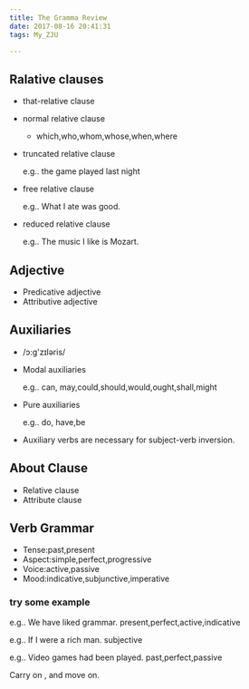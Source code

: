 ```yaml
---
title: The Gramma Review
date: 2017-08-16 20:41:31
tags: My_ZJU

---
```


## Ralative clauses

- that-relative clause

- normal relative clause

  - which,who,whom,whose,when,where

- truncated relative clause

  e.g.. the game played last night

- free relative clause

  e.g.. What I ate was good.

- reduced relative clause

  e.g.. The music I like is Mozart.

## Adjective

- Predicative adjective
- Attributive adjective

## Auxiliaries 

- /ɔ:g'zɪləris/

- Modal auxiliaries

  e.g.. can, may,could,should,would,ought,shall,might

- Pure auxiliaries

  e.g.. do, have,be

- Auxiliary verbs are necessary for subject-verb inversion.

## About Clause

- Relative clause
- Attribute clause

## Verb Grammar

- Tense:past,present
- Aspect:simple,perfect,progressive
- Voice:active,passive
- Mood:indicative,subjunctive,imperative

### try some example

e.g.. We have liked grammar.   present,perfect,active,indicative

e.g.. If I were a rich man.   subjective

e.g.. Video games had been played.   past,perfect,passive



Carry on , and move on.